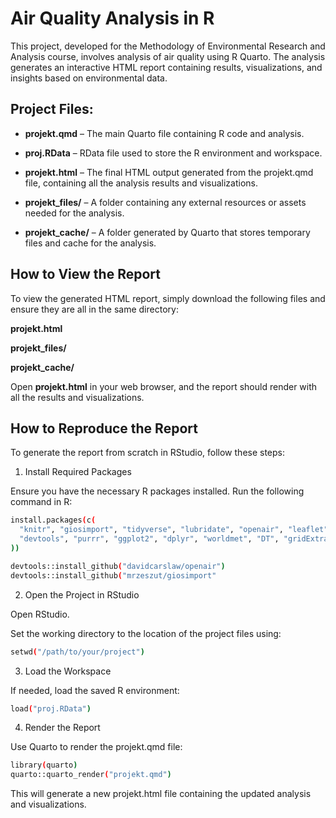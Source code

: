 #  Air Quality Analysis in R 

This project, developed for the Methodology of Environmental Research and Analysis course, involves analysis of air quality using R Quarto. The analysis generates an interactive HTML report containing results, visualizations, and insights based on environmental data.

## Project Files:

- **projekt.qmd** – The main Quarto file containing R code and analysis.

- **proj.RData** – RData file used to store the R environment and workspace.

- **projekt.html** – The final HTML output generated from the projekt.qmd file, containing all the analysis results and visualizations.

- **projekt_files/** – A folder containing any external resources or assets needed for the analysis.

- **projekt_cache/** – A folder generated by Quarto that stores temporary files and cache for the analysis.

 ## How to View the Report

To view the generated HTML report, simply download the following files and ensure they are all in the same directory:

**projekt.html**

**projekt_files/**

**projekt_cache/**

Open **projekt.html** in your web browser, and the report should render with all the results and visualizations.

## How to Reproduce the Report

To generate the report from scratch in RStudio, follow these steps:

1. Install Required Packages

Ensure you have the necessary R packages installed. Run the following command in R:

```bash
install.packages(c(
  "knitr", "giosimport", "tidyverse", "lubridate", "openair", "leaflet", "openxlsx",
  "devtools", "purrr", "ggplot2", "dplyr", "worldmet", "DT", "gridExtra"
))
```

```bash
devtools::install_github("davidcarslaw/openair")
devtools::install_github("mrzeszut/giosimport"
```

2. Open the Project in RStudio

Open RStudio.

Set the working directory to the location of the project files using:

```bash
setwd("/path/to/your/project")
```

3. Load the Workspace 

If needed, load the saved R environment:

```bash
load("proj.RData")
```
 
4. Render the Report

Use Quarto to render the projekt.qmd file:

```bash
library(quarto)
quarto::quarto_render("projekt.qmd")
```
This will generate a new projekt.html file containing the updated analysis and visualizations.
